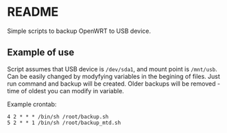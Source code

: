 # README
Simple scripts to backup OpenWRT to USB device.

## Example of use

Script assumes that USB device is `/dev/sda1`, and mount point is `/mnt/usb`. Can be easily changed by modyfying variables in the begining of files.
Just run command and backup will be created. Older backups will be removed - time of oldest you can modify in variable.

Example crontab:
```
4 2 * * * /bin/sh /root/backup.sh
5 2 * * 1 /bin/sh /root/backup_mtd.sh
```
